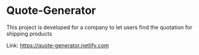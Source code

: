 # Quote-Generator
This project is developed for a company to let users find the quotation for shipping products

Link: https://quote-generator.netlify.com
